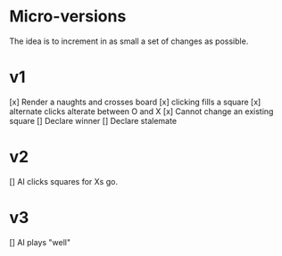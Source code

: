# Micro-versions
The idea is to increment in as small a set of changes as possible.

# v1
[x] Render a naughts and crosses board
[x] clicking fills a square
[x] alternate clicks alterate between O and X
[x] Cannot change an existing square
[] Declare winner
[] Declare stalemate

# v2
[] AI clicks squares for Xs go.

# v3
[] AI plays "well"
